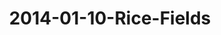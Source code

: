 ---
layout: blog
title: 2014-01-10-Rice-Fields
category: blog
lat: 18.63433
lng: 98.66267
image: https://s3-us-west-2.amazonaws.com/travels2013/2014-01-10 21:56:26 PST.jpg
observation: 20140110215626PST
---